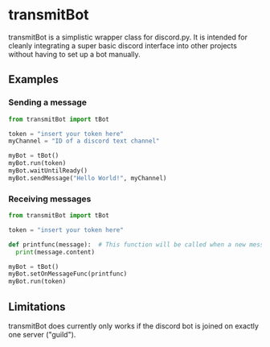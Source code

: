 # transmitBot
transmitBot is a simplistic wrapper class for discord.py. It is intended for cleanly integrating a super basic discord interface into other projects without having to set up a bot manually.
## Examples
### Sending a message
```python
from transmitBot import tBot

token = "insert your token here"
myChannel = "ID of a discord text channel"

myBot = tBot()
myBot.run(token)
myBot.waitUntilReady()
myBot.sendMessage("Hello World!", myChannel)
```
### Receiving messages
```python
from transmitBot import tBot

token = "insert your token here"

def printfunc(message):  # This function will be called when a new message arrives
  print(message.content)

myBot = tBot()
myBot.setOnMessageFunc(printfunc)
myBot.run(token)
```

## Limitations
transmitBot does currently only works if the discord bot is joined on exactly one server ("guild").

